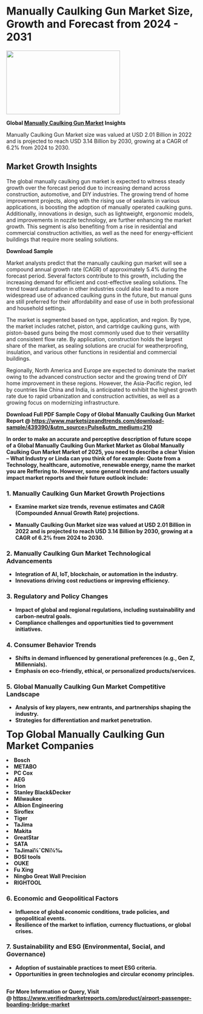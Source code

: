 <H1>Manually Caulking Gun Market Size, Growth and Forecast from 2024 - 2031</H1><img class="aligncenter size-medium wp-image-584254" src="https://thirdeyenews.in/wp-content/uploads/2024/09/Global-Market-Research-300x168.jpeg" alt="" width="300" height="168" /><p><strong>Global&nbsp;<a href="https://www.marketsizeandtrends.com/download-sample/439390/&amp;utm_source=Pulse&amp;utm_medium=210">Manually Caulking Gun Market</a> Insights</strong></p><p>Manually Caulking Gun Market size was valued at USD 2.01 Billion in 2022 and is projected to reach USD 3.14 Billion by 2030, growing at a CAGR of 6.2% from 2024 to 2030.</p><p><h2>Market Growth Insights</h2> <p>The global manually caulking gun market is expected to witness steady growth over the forecast period due to increasing demand across construction, automotive, and DIY industries. The growing trend of home improvement projects, along with the rising use of sealants in various applications, is boosting the adoption of manually operated caulking guns. Additionally, innovations in design, such as lightweight, ergonomic models, and improvements in nozzle technology, are further enhancing the market growth. This segment is also benefiting from a rise in residential and commercial construction activities, as well as the need for energy-efficient buildings that require more sealing solutions.</p> <p><strong>Download Sample</strong></p> <p>Market analysts predict that the manually caulking gun market will see a compound annual growth rate (CAGR) of approximately 5.4% during the forecast period. Several factors contribute to this growth, including the increasing demand for efficient and cost-effective sealing solutions. The trend toward automation in other industries could also lead to a more widespread use of advanced caulking guns in the future, but manual guns are still preferred for their affordability and ease of use in both professional and household settings.</p> <p>The market is segmented based on type, application, and region. By type, the market includes ratchet, piston, and cartridge caulking guns, with piston-based guns being the most commonly used due to their versatility and consistent flow rate. By application, construction holds the largest share of the market, as sealing solutions are crucial for weatherproofing, insulation, and various other functions in residential and commercial buildings.</p> <p>Regionally, North America and Europe are expected to dominate the market owing to the advanced construction sector and the growing trend of DIY home improvement in these regions. However, the Asia-Pacific region, led by countries like China and India, is anticipated to exhibit the highest growth rate due to rapid urbanization and construction activities, as well as a growing focus on modernizing infrastructure.</p> <p><strong></p><p><span class=""><strong>Download Full PDF Sample Copy of Global Manually Caulking Gun Market Report</strong> @ <a href="https://www.marketsizeandtrends.com/download-sample/439390/&amp;utm_source=Pulse&amp;utm_medium=210" target="_blank">https://www.marketsizeandtrends.com/download-sample/439390/&amp;utm_source=Pulse&amp;utm_medium=210</a></span></p><p>In order to make an accurate and perceptive description of future scope of a Global&nbsp;Manually Caulking Gun Market Market as Global&nbsp;Manually Caulking Gun Market Market of 2025, you need to describe a clear Vision &ndash; What Industry or Linda can you think of for example: Quote from a Technology, healthcare, automotive, renewable energy, name the market you are Reffering to. However, some general trends and factors usually impact market reports and their future outlook include:</p><h3>1.&nbsp;<strong>Manually Caulking Gun Market Growth Projections</strong></h3><ul><li>Examine market size trends, revenue estimates and CAGR (Compounded Annual Growth Rate) projections.</li><li><p>Manually Caulking Gun Market size was valued at USD 2.01 Billion in 2022 and is projected to reach USD 3.14 Billion by 2030, growing at a CAGR of 6.2% from 2024 to 2030.</p></li></ul><h3>2.&nbsp;<strong>Manually Caulking Gun Market Technological Advancements</strong></h3><ul><li>Integration of AI, IoT, blockchain, or automation in the industry.</li><li>Innovations driving cost reductions or improving efficiency.</li></ul><h3>3.&nbsp;<strong>Regulatory and Policy Changes</strong></h3><ul><li>Impact of global and regional regulations, including sustainability and carbon-neutral goals.</li><li>Compliance challenges and opportunities tied to government initiatives.</li></ul><h3>4.&nbsp;<strong>Consumer Behavior Trends</strong></h3><ul><li>Shifts in demand influenced by generational preferences (e.g., Gen Z, Millennials).</li><li>Emphasis on eco-friendly, ethical, or personalized products/services.</li></ul><h3>5.&nbsp;<strong>Global Manually Caulking Gun Market Competitive Landscape</strong></h3><ul><li>Analysis of key players, new entrants, and partnerships shaping the industry.</li><li>Strategies for differentiation and market penetration.</li></ul><p data-pm-slice="1 1 []"><span style="color: inherit; font-family: inherit; font-size: 25px;">Top Global Manually Caulking Gun Market Companies</span></p><div class="" data-test-id=""><p><li>Bosch</li><li> METABO</li><li> PC Cox</li><li> AEG</li><li> Irion</li><li> Stanley Black&Decker</li><li> Milwaukee</li><li> Albion Engineering</li><li> Siroflex</li><li> Tiger</li><li> TaJima</li><li> Makita</li><li> GreatStar</li><li> SATA</li><li> TaJimaï¼ˆCNï¼‰</li><li> BOSI tools</li><li> OUKE</li><li> Fu Xing</li><li> Ningbo Great Wall Precision</li><li> RIGHTOOL</li></p></div><h3>6.&nbsp;<strong>Economic and Geopolitical Factors</strong></h3><ul><li>Influence of global economic conditions, trade policies, and geopolitical events.</li><li>Resilience of the market to inflation, currency fluctuations, or global crises.</li></ul><h3>7.&nbsp;<strong>Sustainability and ESG (Environmental, Social, and Governance)</strong></h3><ul><li>Adoption of sustainable practices to meet ESG criteria.</li><li>Opportunities in green technologies and circular economy principles.</li></ul><h2><strong style="font-size: 14px;">For More Information or Query, Visit @&nbsp;</strong><a style="background-color: #ffffff; font-size: 14px;" href="https://www.marketsizeandtrends.com/report/manually-caulking-gun-market/" target="_blank">https://www.verifiedmarketreports.com/product/airport-passenger-boarding-bridge-market</a></h2>
